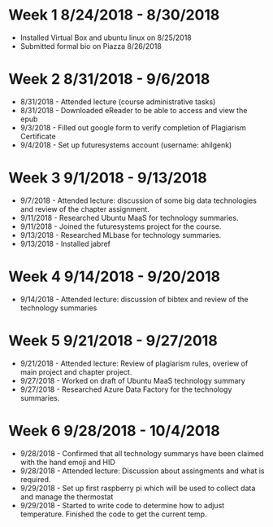 Week 1 8/24/2018 - 8/30/2018
============================

* Installed Virtual Box and ubuntu linux on 8/25/2018
* Submitted formal bio on Piazza 8/26/2018

Week 2 8/31/2018 - 9/6/2018
===========================

* 8/31/2018 - Attended lecture (course administrative tasks) 
* 8/31/2018 - Downloaded eReader to be able to access and view the epub
* 9/3/2018 - Filled out google form to verify completion of Plagiarism Certificate
* 9/4/2018 - Set up futuresystems account (username: ahilgenk)

Week 3 9/1/2018 - 9/13/2018
===========================

* 9/7/2018 - Attended lecture: discussion of some big data technologies and review of the chapter assignment.
* 9/11/2018 - Researched Ubuntu MaaS for technology summaries.
* 9/11/2018 - Joined the futuresystems project for the course.
* 9/13/2018 - Researched MLbase for technology summaries.
* 9/13/2018 - Installed jabref

Week 4 9/14/2018 - 9/20/2018
============================

* 9/14/2018 - Attended lecture: discussion of bibtex and review of the technology summaries

Week 5 9/21/2018 - 9/27/2018
============================

* 9/21/2018 - Attended lecture:  Review of plagiarism rules, overiew of main project and chapter project.
* 9/27/2018 - Worked on draft of Ubuntu MaaS technology summary
* 9/27/2018 - Researched Azure Data Factory for the technology summaries.

Week 6 9/28/2018 - 10/4/2018
============================

* 9/28/2018 - Confirmed that all technology summarys have been claimed with the hand emoji and HID
* 9/28/2018 - Attended lecture: Discussion about assingments and what is required.
* 9/29/2018 - Set up first raspberry pi which will be used to collect data and manage the thermostat
* 9/29/2018 - Started to write code to determine how to adjust temperature.  Finished the code to get the current temp.
